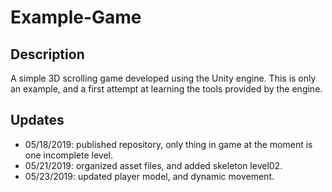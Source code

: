 # Example-Game

## Description  
A simple 3D scrolling game developed using the Unity engine. This is only an example, and a first attempt at learning the tools provided by the engine.

## Updates  
- 05/18/2019: published repository, only thing in game at the moment is one incomplete level.
- 05/21/2019: organized asset files, and added skeleton level02.
- 05/23/2019: updated player model, and dynamic movement.
